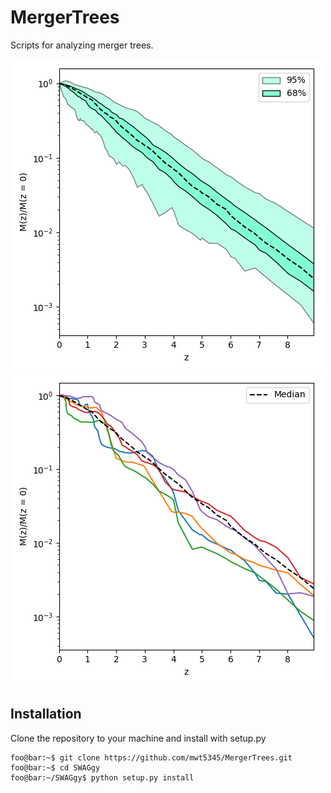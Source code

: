 # MergerTrees

Scripts for analyzing merger trees.

![](https://github.com/mwt5345/MergerTrees/blob/main/figures/mass-ev.png) ![](https://github.com/mwt5345/MergerTrees/blob/main/figures/mass-ev-indv.png)

## Installation

Clone the repository to your machine and install with setup.py

```console
foo@bar:~$ git clone https://github.com/mwt5345/MergerTrees.git
foo@bar:~$ cd SWAGgy
foo@bar:~/SWAGgy$ python setup.py install
```
